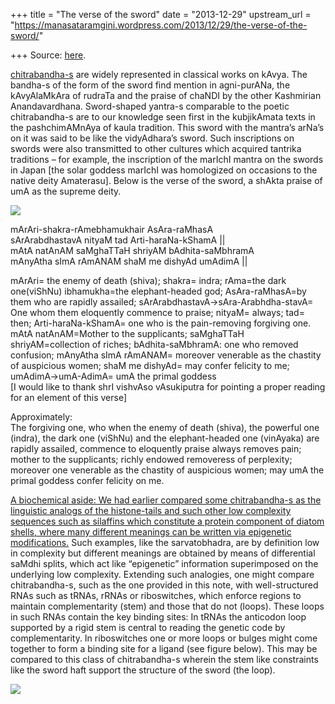 +++
title = "The verse of the sword"
date = "2013-12-29"
upstream_url = "https://manasataramgini.wordpress.com/2013/12/29/the-verse-of-the-sword/"

+++
Source: [here](https://manasataramgini.wordpress.com/2013/12/29/the-verse-of-the-sword/).

[chitrabandha-s](https://manasataramgini.wordpress.com/2013/01/06/between-the-rasarnava-and-the-chitrabandha-s/ "Between the rasArNava and thechitrabandha-s")
are widely represented in classical works on kAvya. The bandha-s of the
form of the sword find mention in agni-purANa, the kAvyAlaMkAra of
rudraTa and the praise of chaNDI by the other Kashmirian Anandavardhana.
Sword-shaped yantra-s comparable to the poetic chitrabandha-s are to our
knowledge seen first in the kubjikAmata texts in the pashchimAMnAya of
kaula tradition. This sword with the mantra’s arNa’s on it was said to
be like the vidyAdhara’s sword. Such inscriptions on swords were also
transmitted to other cultures which acquired tantrika traditions – for
example, the inscription of the marIchI mantra on the swords in Japan
\[the solar goddess marIchI was homologized on occasions to the native
deity Amaterasu\]. Below is the verse of the sword, a shAkta praise of
umA as the supreme deity.

[![](https://lh5.googleusercontent.com/-f8IgjaGktmY/UsJWg2NzJ-I/AAAAAAAAC1I/ijGcMbdQhvY/s640/sword_durgA.jpg)](https://picasaweb.google.com/lh/photo/XGycuS8K-fkC_d6GSeBLSNMTjNZETYmyPJy0liipFm0?feat=embedwebsite)

mArAri-shakra-rAmebhamukhair AsAra-raMhasA  
sArArabdhastavA nityaM tad Arti-haraNa-kShamA \|\|  
mAtA natAnAM saMghaTTaH shriyAM bAdhita-saMbhramA  
mAnyAtha sImA rAmANAM shaM me dishyAd umAdimA \|\|

mArAri= the enemy of death (shiva); shakra= indra; rAma=the dark
one(viShNu) ibhamukha=the elephant-headed god; AsAra-raMhasA=by them who
are rapidly assailed; sArArabdhastavA->sAra-Arabhdha-stavA= One whom
them eloquently commence to praise; nityaM= always; tad= then;
Arti-haraNa-kShamA= one who is the pain-removing forgiving one.  
mAtA natAnAM=Mother to the supplicants; saMghaTTaH shriyAM=collection of
riches; bAdhita-saMbhramA: one who removed confusion; mAnyAtha sImA
rAmANAM= moreover venerable as the chastity of auspicious women; shaM me
dishyAd= may confer felicity to me; umAdimA->umA-AdimA= umA the primal
goddess  
\[I would like to thank shrI vishvAso vAsukiputra for pointing a proper
reading for an element of this verse\]

Approximately:  
The forgiving one, who when the enemy of death (shiva), the powerful one
(indra), the dark one (viShNu) and the elephant-headed one (vinAyaka)
are rapidly assailed, commence to eloquently praise always removes pain;
mother to the supplicants; richly endowed removeress of perplexity;
moreover one venerable as the chastity of auspicious women; may umA the
primal goddess confer felicity on me.

[A biochemical aside: We had earlier compared some chitrabandha-s as the
linguistic analogs of the histone-tails and such other low complexity
sequences such as silaffins which constitute a protein component of
diatom shells, where many different meanings can be written via
epigenetic
modifications.](https://manasataramgini.wordpress.com/2013/01/06/between-the-rasarnava-and-the-chitrabandha-s/ "Between the rasArNava and thechitrabandha-s")
Such examples, like the sarvatobhadra, are by definition low in
complexity but different meanings are obtained by means of differential
saMdhi splits, which act like “epigenetic” information superimposed on
the underlying low complexity. Extending such analogies, one might
compare chitrabandha-s, such as the one provided in this note, with
well-structured RNAs such as tRNAs, rRNAs or riboswitches, which enforce
regions to maintain complementarity (stem) and those that do not
(loops). These loops in such RNAs contain the key binding sites: In
tRNAs the anticodon loop supported by a rigid stem is central to reading
the genetic code by complementarity. In riboswitches one or more loops
or bulges might come together to form a binding site for a ligand (see
figure below). This may be compared to this class of chitrabandha-s
wherein the stem like constraints like the sword haft support the
structure of the sword (the loop).

[![](https://lh5.googleusercontent.com/-EoFEykgS5S4/UsCCmMsk36I/AAAAAAAAC0Q/mRNY0pzITEc/s640/riboswitches.jpg)](https://picasaweb.google.com/lh/photo/zkaymHOm9Ptp5gJU4uBH5tMTjNZETYmyPJy0liipFm0?feat=embedwebsite)

